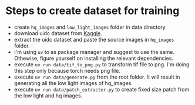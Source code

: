 # Steps to create dataset for training

- create `hq_images` and `low_light_images` folder in data directory
- download uidc dataset from [Kaggle](https://www.kaggle.com/datasets/flamense160/ucid-dataset).
- extract the uidc dataset and paste the source images in `hq_images` folder.
- I'm using `uv` to as package manager and suggest to use the same. Othewise, figure yourself 
  on installing the relevant dependencies.
- execute `uv run data/tif_to_png.py` to transform tif file to png. I'm doing this step only 
  because torch needs png file.
- execute `uv run data/generate.py` from the root folder. It will result in generating all the 
  low light images of hq_images.
- execute `uv run data/patch_extracter.py` to create fixed size patch from the low light and hq
  images.
